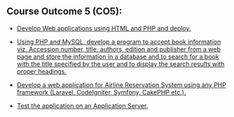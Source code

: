 ## Course Outcome 5 (CO5):
- [Develop Web applications using HTML and PHP and deploy.]()


- [Using PHP and MySQL, develop a program to accept book information viz.
Accession number, title, authors, edition and publisher from a web page and store the information in a database and to search for a book with the title specified by the user and to display the search results with proper headings.]()
  

- [Develop a web application for Airline Reservation System using any PHP framework (Laravel, CodeIgniter, Symfony, CakePHP etc.).]()


- [Test the application on an Application Server.]()
